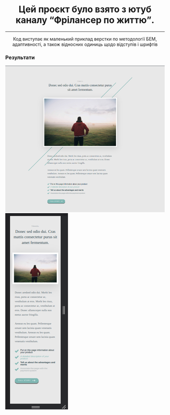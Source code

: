 <h1 align="center">
  Цей проєкт було взято з ютуб каналу <q>Фрілансер по життю</q>.
</h1>
<hr>
<p align="center">
  Код виступає як маленький приклад верстки по методології БЕМ, адаптивності, а також
  відносних одиниць щодо відступів і шрифтів
</p>
<h3>Результати</h3>
<img src="screenshots/Screenshot_1.png" alt="Скріншот результату">
<img src="screenshots/Screenshot_2.png" alt="Скріншот результату">
